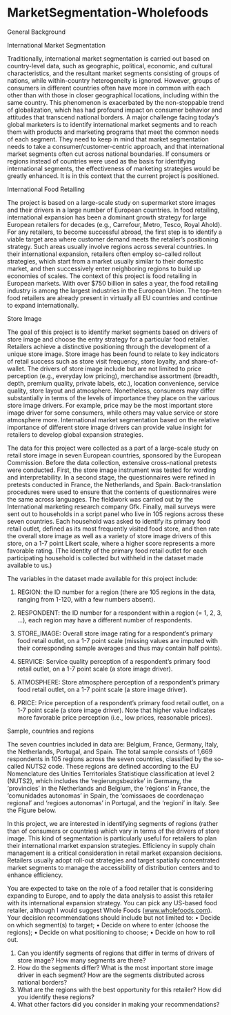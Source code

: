 # MarketSegmentation-Wholefoods


General Background

International Market Segmentation

Traditionally, international market segmentation is carried out based on country-level data, such as geographic, political, economic, and cultural characteristics, and the resultant market segments consisting of groups of nations, while within-country heterogeneity is ignored. However, groups of consumers in different countries often have more in common with each other than with those in closer geographical locations, including within the same country. This phenomenon is exacerbated by the non-stoppable trend of globalization, which has had profound impact on consumer behavior and attitudes that transcend national borders. A major challenge facing today’s global marketers is to identify international market segments and to reach them with products and marketing programs that meet the common needs of each segment. They need to keep in mind that market segmentation needs to take a consumer/customer-centric approach, and that international market segments often cut across national boundaries. If consumers or regions instead of countries were used as the basis for identifying international segments, the effectiveness of marketing strategies would be greatly enhanced. It is in this context that the current project is positioned.

International Food Retailing

The project is based on a large-scale study on supermarket store images and their drivers in a large number of European countries. In food retailing, international expansion has been a dominant growth strategy for large European retailers for decades (e.g., Carrefour, Metro, Tesco, Royal Ahold). For any retailers, to become successful abroad, the first step is to identify a viable target area where customer demand meets the retailer’s positioning strategy. Such areas usually involve regions across several countries. In their international expansion, retailers often employ so-called rollout strategies, which start from a market usually similar to their domestic market, and then successively enter neighboring regions to build up economies of scales. The context of this project is food retailing in European markets. With over $750 billion in sales a year, the food retailing industry is among the largest industries in the European Union. The top-ten food retailers are already present in virtually all EU countries and continue to expand internationally. 

Store Image

The goal of this project is to identify market segments based on drivers of store image and choose the entry strategy for a particular food retailer. Retailers achieve a distinctive positioning through the development of a unique store image. Store image has been found to relate to key indicators of retail success such as store visit frequency, store loyalty, and share-of-wallet. The drivers of store image include but are not limited to price perception (e.g., everyday low pricing), merchandise assortment (breadth, depth, premium quality, private labels, etc.), location convenience, service quality, store layout and atmosphere. Nonetheless, consumers may differ substantially in terms of the levels of importance they place on the various store image drivers. For example, price may be the most important store image driver for some consumers, while others may value service or store atmosphere more. International market segmentation based on the relative importance of different store image drivers can provide value insight for retailers to develop global expansion strategies.


The data for this project were collected as a part of a large-scale study on retail store image in seven European countries, sponsored by the European Commission. Before the data collection, extensive cross-national pretests were conducted. First, the store image instrument was tested for wording and interpretability. In a second stage, the questionnaires were refined in pretests conducted in France, the Netherlands, and Spain. Back-translation procedures were used to ensure that the contents of questionnaires were the same across languages. The fieldwork was carried out by the International marketing research company Gfk. Finally, mail surveys were sent out to households in a script panel who live in 105 regions across these seven countries. Each household was asked to identify its primary food retail outlet, defined as its most frequently visited food store, and then rate the overall store image as well as a variety of store image drivers of this store, on a 1-7 point Likert scale, where a higher score represents a more favorable rating.  (The identity of the primary food retail outlet for each participating household is collected but withheld in the dataset made available to us.) 

The variables in the dataset made available for this project include:

1.	REGION: the ID number for a region (there are 105 regions in the data, ranging from 1-120, with a few numbers absent).

2.	RESPONDENT: the ID number for a respondent within a region (= 1, 2, 3, …), each region may have a different number of respondents.

3.	STORE_IMAGE: Overall store image rating for a respondent’s primary food retail outlet, on a 1-7 point scale (missing values are imputed with their corresponding sample averages and thus may contain half points).

4.	SERVICE: Service quality perception of a respondent’s primary food retail outlet, on a 1-7 point scale (a store image driver).

5.	ATMOSPHERE: Store atmosphere perception of a respondent’s primary food retail outlet, on a 1-7 point scale (a store image driver).

6.	PRICE: Price perception of a respondent’s primary food retail outlet, on a 1-7 point scale (a store image driver). Note that higher value indicates more favorable price perception (i.e., low prices, reasonable prices).

Sample, countries and regions

The seven countries included in data are: Belgium, France, Germany, Italy, the Netherlands, Portugal, and Spain. The total sample consists of 1,669 respondents in 105 regions across the seven countries, classified by the so-called NUTS2 code. These regions are defined according to the EU Nomenclature des Unities Territoriales Statistique classification at level 2 (NUTS2), which includes the ‘regierungsbezirke’ in Germany, the ‘provincies’ in the Netherlands and Belgium, the ‘régions’ in France, the ‘comunidades autonomas’ in Spain, the ‘comissaoes de coordenaçao regional’ and ‘regioes autonomas’ in Portugal, and the ‘regioni’ in Italy. See the Figure below. 

In this project, we are interested in identifying segments of regions (rather than of consumers or countries) which vary in terms of the drivers of store image. This kind of segmentation is particularly useful for retailers to plan their international market expansion strategies. Efficiency in supply chain management is a critical consideration in retail market expansion decisions. Retailers usually adopt roll-out strategies and target spatially concentrated market segments to manage the accessibility of distribution centers and to enhance efficiency. 

You are expected to take on the role of a food retailer that is considering expanding to Europe, and to apply the data analysis to assist this retailer with its international expansion strategy. You can pick any US-based food retailer, although I would suggest Whole Foods (www.wholefoods.com). Your decision recommendations should include but not limited to:
•	Decide on which segment(s) to target;
•	Decide on where to enter (choose the regions); 
•	Decide on what positioning to choose;
•	Decide on how to roll out.


1.	Can you identify segments of regions that differ in terms of drivers of store image? How many segments are there? 
2.	How do the segments differ? What is the most important store image driver in each segment? How are the segments distributed across national borders? 
3.	What are the regions with the best opportunity for this retailer? How did you identify these regions?  
4.	What other factors did you consider in making your recommendations?  
